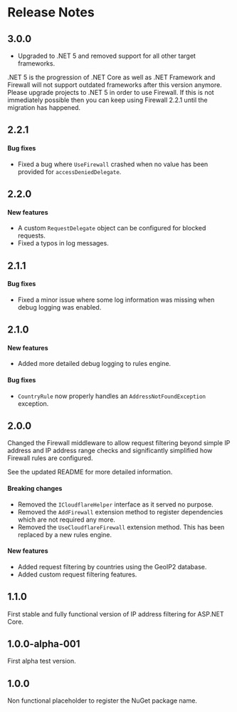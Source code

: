 Release Notes
=============

## 3.0.0

- Upgraded to .NET 5 and removed support for all other target frameworks.

.NET 5 is the progression of .NET Core as well as .NET Framework and Firewall will not support outdated frameworks after this version anymore. Please upgrade projects to .NET 5 in order to use Firewall. If this is not immediately possible then you can keep using Firewall 2.2.1 until the migration has happened.

## 2.2.1

#### Bug fixes

- Fixed a bug where `UseFirewall` crashed when no value has been provided for `accessDeniedDelegate`.

## 2.2.0

#### New features

- A custom `RequestDelegate` object can be configured for blocked requests.
- Fixed a typos in log messages.

## 2.1.1

#### Bug fixes

- Fixed a minor issue where some log information was missing when debug logging was enabled.

## 2.1.0

#### New features

- Added more detailed debug logging to rules engine.

#### Bug fixes

- `CountryRule` now properly handles an `AddressNotFoundException` exception.

## 2.0.0

Changed the Firewall middleware to allow request filtering beyond simple IP address and IP address range checks and significantly simplified how Firewall rules are configured.

See the updated README for more detailed information.

#### Breaking changes

- Removed the `ICloudflareHelper` interface as it served no purpose.
- Removed the `AddFirewall` extension method to register dependencies which are not required any more.
- Removed the `UseCloudflareFirewall` extension method. This has been replaced by a new rules engine.

#### New features

- Added request filtering by countries using the GeoIP2 database.
- Added custom request filtering features.

## 1.1.0

First stable and fully functional version of IP address filtering for ASP.NET Core.

## 1.0.0-alpha-001

First alpha test version.

## 1.0.0

Non functional placeholder to register the NuGet package name.